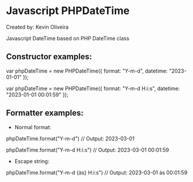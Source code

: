 # Javascript PHPDateTime
Created by: Kevin Oliveira

Javascript DateTime based on PHP DateTime class 

## Constructor examples:

var phpDateTime = new PHPDateTime({ format: "Y-m-d", datetime: "2023-01-01" });

var phpDateTime = new PHPDateTime({ format: "Y-m-d H:i:s", datetime: "2023-01-01 00:01:59" });

## Formatter examples:

- Normal format:

phpDateTime.format("Y-m-d") // Output: 2023-03-01

phpDateTime.format("Y-m-d H:i:s") // Output: 2023-03-01 00:01:59

- Escape string:

phpDateTime.format("Y-m-d {às} H:i:s") // Output: 2023-03-01 às 00:01:59
